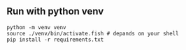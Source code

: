 ## Run with python venv

```shell
python -m venv venv
source ./venv/bin/activate.fish # depands on your shell
pip install -r requirements.txt
```
